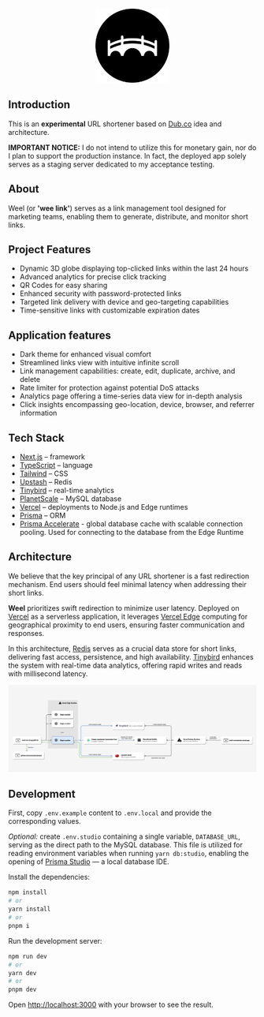 <a href="https://weel.vercel.app">
    <p align="center">
        <img src="public/_static/dark-logo.png?raw=true" width="150" height="150">
    </p>
</a>

## Introduction

This is an <b>experimental</b> URL shortener based on [Dub.co](https://github.com/dubinc/dub) idea and architecture.

<b>IMPORTANT NOTICE:</b> I do not intend to utilize this for monetary gain, nor do I plan to support the production instance. In fact, the deployed app solely serves as a staging server dedicated to my acceptance testing.

## About

Weel (or <b>'wee link'</b>) serves as a link management tool designed for marketing teams, enabling them to generate, distribute, and monitor short links.

## Project Features

- Dynamic 3D globe displaying top-clicked links within the last 24 hours
- Advanced analytics for precise click tracking
- QR Codes for easy sharing
- Enhanced security with password-protected links
- Targeted link delivery with device and geo-targeting capabilities
- Time-sensitive links with customizable expiration dates

## Application features

- Dark theme for enhanced visual comfort
- Streamlined links view with intuitive infinite scroll
- Link management capabilities: create, edit, duplicate, archive, and delete
- Rate limiter for protection against potential DoS attacks
- Analytics page offering a time-series data view for in-depth analysis
- Click insights encompassing geo-location, device, browser, and referrer information

## Tech Stack

- [Next.js](https://nextjs.org/) – framework
- [TypeScript](https://www.typescriptlang.org/) – language
- [Tailwind](https://tailwindcss.com/) – CSS
- [Upstash](https://upstash.com/) – Redis
- [Tinybird](https://tinybird.com/) – real-time analytics
- [PlanetScale](https://planetscale.com/) – MySQL database
- [Vercel](https://vercel.com/) – deployments to Node.js and Edge runtimes
- [Prisma](https://www.prisma.io/) – ORM
- [Prisma Accelerate](https://console.prisma.io/login) - global database cache with scalable connection pooling. Used for connecting to the database from the Edge Runtime

## Architecture

We believe that the key principal of any URL shortener is a fast redirection mechanism. End users should feel minimal latency when addressing their short links.

<b>Weel</b> prioritizes swift redirection to minimize user latency. Deployed on [Vercel](https://vercel.com/) as a serverless application, it leverages [Vercel Edge](https://vercel.com/docs/functions/edge-functions) computing for geographical proximity to end users, ensuring faster communication and responses.

In this architecture, [Redis](https://redis.io/) serves as a crucial data store for short links, delivering fast access, persistence, and high availability. [Tinybird](https://www.tinybird.co/) enhances the system with real-time data analytics, offering rapid writes and reads with millisecond latency.

<img src="assets/weel-architecture.png?raw=true">

## Development

First, copy `.env.example` content to `.env.local` and provide the corresponding values.

<i>Optional:</i> create `.env.studio` containing a single variable, `DATABASE_URL`, serving as the direct path to the MySQL database. This file is utilized for reading environment variables when running `yarn db:studio`, enabling the opening of [Prisma Studio](https://github.com/prisma/studio) — a local database IDE.

Install the dependencies:

```bash
npm install
# or
yarn install
# or
pnpm i
```

Run the development server:

```bash
npm run dev
# or
yarn dev
# or
pnpm dev
```

Open [http://localhost:3000](http://localhost:3000) with your browser to see the result.
